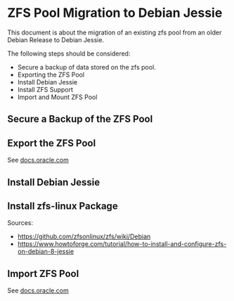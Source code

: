 # ZFS Pool Migration to Debian Jessie

This document is about the migration of an existing zfs pool from an older Debian Release to Debian Jessie.

The following steps should be considered:

- Secure a backup of data stored on the zfs pool.
- Exporting the ZFS Pool
- Install Debian Jessie
- Install ZFS Support
- Import and Mount ZFS Pool

## Secure a Backup of the ZFS Pool

## Export the ZFS Pool
See [docs.oracle.com](http://docs.oracle.com/cd/E19253-01/819-5461/gbchy/index.html)

## Install Debian Jessie

## Install zfs-linux Package
Sources:
- https://github.com/zfsonlinux/zfs/wiki/Debian
- https://www.howtoforge.com/tutorial/how-to-install-and-configure-zfs-on-debian-8-jessie

## Import ZFS Pool
See [docs.oracle.com](http://docs.oracle.com/cd/E19253-01/819-5461/gazuf/index.html)



